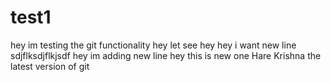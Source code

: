 # test1
hey im testing the git functionality
hey let see
hey
hey i want new line
sdjflksdjflkjsdf
hey im adding new line
hey this is new one
Hare Krishna
the latest version of git 